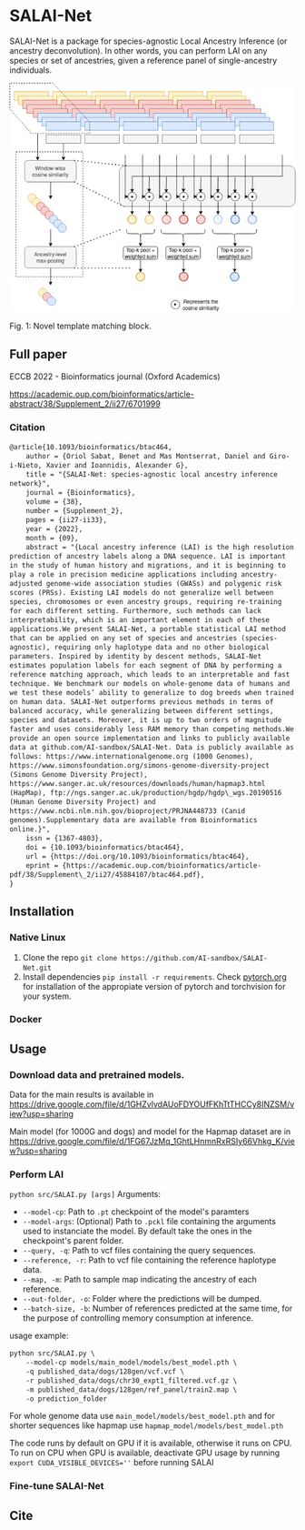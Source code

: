 # SALAI-Net

SALAI-Net is a package for species-agnostic Local Ancestry Inference (or ancestry 
deconvolution). In other words, you can perform LAI on any species or set of 
ancestries, given a reference panel of single-ancestry individuals.

![Template matching](Base_model_topk.drawio.png)

Fig. 1: Novel template matching block.


## Full paper
ECCB 2022 - Bioinformatics journal (Oxford Academics)

https://academic.oup.com/bioinformatics/article-abstract/38/Supplement_2/ii27/6701999

### Citation
```
@article{10.1093/bioinformatics/btac464,
    author = {Oriol Sabat, Benet and Mas Montserrat, Daniel and Giro-i-Nieto, Xavier and Ioannidis, Alexander G},
    title = "{SALAI-Net: species-agnostic local ancestry inference network}",
    journal = {Bioinformatics},
    volume = {38},
    number = {Supplement_2},
    pages = {ii27-ii33},
    year = {2022},
    month = {09},
    abstract = "{Local ancestry inference (LAI) is the high resolution prediction of ancestry labels along a DNA sequence. LAI is important in the study of human history and migrations, and it is beginning to play a role in precision medicine applications including ancestry-adjusted genome-wide association studies (GWASs) and polygenic risk scores (PRSs). Existing LAI models do not generalize well between species, chromosomes or even ancestry groups, requiring re-training for each different setting. Furthermore, such methods can lack interpretability, which is an important element in each of these applications.We present SALAI-Net, a portable statistical LAI method that can be applied on any set of species and ancestries (species-agnostic), requiring only haplotype data and no other biological parameters. Inspired by identity by descent methods, SALAI-Net estimates population labels for each segment of DNA by performing a reference matching approach, which leads to an interpretable and fast technique. We benchmark our models on whole-genome data of humans and we test these models’ ability to generalize to dog breeds when trained on human data. SALAI-Net outperforms previous methods in terms of balanced accuracy, while generalizing between different settings, species and datasets. Moreover, it is up to two orders of magnitude faster and uses considerably less RAM memory than competing methods.We provide an open source implementation and links to publicly available data at github.com/AI-sandbox/SALAI-Net. Data is publicly available as follows: https://www.internationalgenome.org (1000 Genomes), https://www.simonsfoundation.org/simons-genome-diversity-project (Simons Genome Diversity Project), https://www.sanger.ac.uk/resources/downloads/human/hapmap3.html (HapMap), ftp://ngs.sanger.ac.uk/production/hgdp/hgdp\_wgs.20190516 (Human Genome Diversity Project) and https://www.ncbi.nlm.nih.gov/bioproject/PRJNA448733 (Canid genomes).Supplementary data are available from Bioinformatics online.}",
    issn = {1367-4803},
    doi = {10.1093/bioinformatics/btac464},
    url = {https://doi.org/10.1093/bioinformatics/btac464},
    eprint = {https://academic.oup.com/bioinformatics/article-pdf/38/Supplement\_2/ii27/45884107/btac464.pdf},
}
```

## Installation
### Native Linux
1. Clone the repo
   ```git clone https://github.com/AI-sandbox/SALAI-Net.git```
2. Install dependencies
```pip install -r requirements```. Check [pytorch.org]() for installation of the appropiate version of pytorch and torchvision for your system.
### Docker
## Usage
### Download data and pretrained models.

Data for the main results is available in 
https://drive.google.com/file/d/1GHZvlvdAUoFDYOUfFKhTtTHCCy8INZSM/view?usp=sharing

Main model (for 1000G and dogs)
and model for the Hapmap dataset are in
https://drive.google.com/file/d/1FG67JzMq_1GhtLHnmnRxRSIy66Vhkg_K/view?usp=sharing


### Perform LAI



```python src/SALAI.py [args]```
Arguments:
- ```--model-cp```: Path to ```.pt``` checkpoint of the model's paramters
- ```--model-args```: (Optional) Path to ```.pckl``` file containing the arguments used to instanciate the model. By default take the ones in the checkpoint's parent folder.
- ```--query, -q```: Path to vcf files containing the query sequences.
- ```--reference, -r```: Path to vcf file containing the reference haplotype data.
- ```--map, -m```: Path to sample map indicating the ancestry of each reference.
- ```--out-folder, -o```: Folder where the predictions will be dumped.
- ```--batch-size, -b```: Number of references predicted at the same time, for the purpose of controlling memory consumption at inference.

usage example:

    python src/SALAI.py \
        --model-cp models/main_model/models/best_model.pth \
        -q published_data/dogs/128gen/vcf.vcf \
        -r published_data/dogs/chr30_expt1_filtered.vcf.gz \
        -m published_data/dogs/128gen/ref_panel/train2.map \
        -o prediction_folder

For whole genome data use ```main_model/models/best_model.pth``` and for shorter sequences like hapmap use ```hapmap_model/models/best_model.pth```

The code runs by default on GPU if it is available, otherwise it runs on CPU. To run on CPU when GPU is available, deactivate GPU usage by running ```export CUDA_VISIBLE_DEVICES=''``` before running SALAI

### Fine-tune SALAI-Net

## Cite



